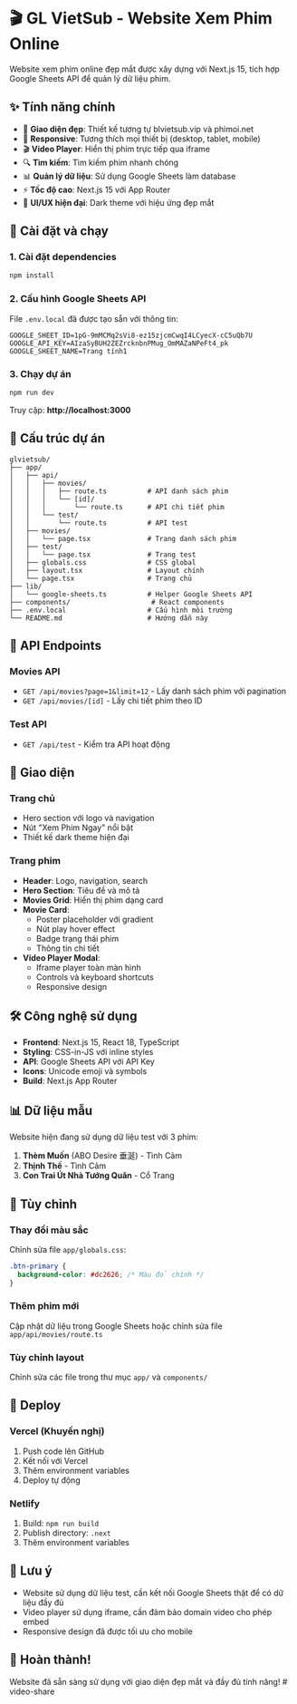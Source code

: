 # 🎬 GL VietSub - Website Xem Phim Online

Website xem phim online đẹp mắt được xây dựng với Next.js 15, tích hợp Google Sheets API để quản lý dữ liệu phim.

## ✨ Tính năng chính

- 🎥 **Giao diện đẹp**: Thiết kế tương tự blvietsub.vip và phimoi.net
- 📱 **Responsive**: Tương thích mọi thiết bị (desktop, tablet, mobile)
- 🎬 **Video Player**: Hiển thị phim trực tiếp qua iframe
- 🔍 **Tìm kiếm**: Tìm kiếm phim nhanh chóng
- 📊 **Quản lý dữ liệu**: Sử dụng Google Sheets làm database
- ⚡ **Tốc độ cao**: Next.js 15 với App Router
- 🎨 **UI/UX hiện đại**: Dark theme với hiệu ứng đẹp mắt

## 🚀 Cài đặt và chạy

### 1. Cài đặt dependencies
```bash
npm install
```

### 2. Cấu hình Google Sheets API
File `.env.local` đã được tạo sẵn với thông tin:
```env
GOOGLE_SHEET_ID=1pG-9mMCMq2sVi8-ez15zjcmCwqI4LCyecX-cC5uQb7U
GOOGLE_API_KEY=AIzaSyBUH2ZEZrcknbnPMug_OmMAZaNPeFt4_pk
GOOGLE_SHEET_NAME=Trang tính1
```

### 3. Chạy dự án
```bash
npm run dev
```

Truy cập: **http://localhost:3000**

## 📁 Cấu trúc dự án

```
glvietsub/
├── app/
│   ├── api/
│   │   ├── movies/
│   │   │   ├── route.ts          # API danh sách phim
│   │   │   └── [id]/
│   │   │       └── route.ts      # API chi tiết phim
│   │   └── test/
│   │       └── route.ts          # API test
│   ├── movies/
│   │   └── page.tsx              # Trang danh sách phim
│   ├── test/
│   │   └── page.tsx              # Trang test
│   ├── globals.css               # CSS global
│   ├── layout.tsx                # Layout chính
│   └── page.tsx                  # Trang chủ
├── lib/
│   └── google-sheets.ts          # Helper Google Sheets API
├── components/                    # React components
├── .env.local                    # Cấu hình môi trường
└── README.md                     # Hướng dẫn này
```

## 🎯 API Endpoints

### Movies API
- `GET /api/movies?page=1&limit=12` - Lấy danh sách phim với pagination
- `GET /api/movies/[id]` - Lấy chi tiết phim theo ID

### Test API
- `GET /api/test` - Kiểm tra API hoạt động

## 🎨 Giao diện

### Trang chủ
- Hero section với logo và navigation
- Nút "Xem Phim Ngay" nổi bật
- Thiết kế dark theme hiện đại

### Trang phim
- **Header**: Logo, navigation, search
- **Hero Section**: Tiêu đề và mô tả
- **Movies Grid**: Hiển thị phim dạng card
- **Movie Card**: 
  - Poster placeholder với gradient
  - Nút play hover effect
  - Badge trạng thái phim
  - Thông tin chi tiết
- **Video Player Modal**: 
  - Iframe player toàn màn hình
  - Controls và keyboard shortcuts
  - Responsive design

## 🛠️ Công nghệ sử dụng

- **Frontend**: Next.js 15, React 18, TypeScript
- **Styling**: CSS-in-JS với inline styles
- **API**: Google Sheets API với API Key
- **Icons**: Unicode emoji và symbols
- **Build**: Next.js App Router

## 📊 Dữ liệu mẫu

Website hiện đang sử dụng dữ liệu test với 3 phim:
1. **Thèm Muốn** (ABO Desire 垂涎) - Tình Cảm
2. **Thịnh Thế** - Tình Cảm  
3. **Con Trai Út Nhà Tướng Quân** - Cổ Trang

## 🔧 Tùy chỉnh

### Thay đổi màu sắc
Chỉnh sửa file `app/globals.css`:
```css
.btn-primary {
  background-color: #dc2626; /* Màu đỏ chính */
}
```

### Thêm phim mới
Cập nhật dữ liệu trong Google Sheets hoặc chỉnh sửa file `app/api/movies/route.ts`

### Tùy chỉnh layout
Chỉnh sửa các file trong thư mục `app/` và `components/`

## 🚀 Deploy

### Vercel (Khuyến nghị)
1. Push code lên GitHub
2. Kết nối với Vercel
3. Thêm environment variables
4. Deploy tự động

### Netlify
1. Build: `npm run build`
2. Publish directory: `.next`
3. Thêm environment variables

## 📝 Lưu ý

- Website sử dụng dữ liệu test, cần kết nối Google Sheets thật để có dữ liệu đầy đủ
- Video player sử dụng iframe, cần đảm bảo domain video cho phép embed
- Responsive design đã được tối ưu cho mobile

## 🎉 Hoàn thành!

Website đã sẵn sàng sử dụng với giao diện đẹp mắt và đầy đủ tính năng!
#   v i d e o - s h a r e  
 